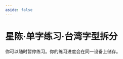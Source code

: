 ```yaml
---
aside: false
---
```

# 星陈·单字练习·台湾字型拆分

你可以随时暂停练习。你的练习进度会在同一设备上储存。

<script setup>
import Train from "@/train/CharTrain.vue"
import ZigenMap from "@/zigen/ZigenMap.vue"
</script>
<div class="zigen-font">
<Train name="star" chaifenUrl="/chaifen_tw.csv" zigenUrl="/zigen-star.csv" :range="[0,1000]" :supplement="true" :ming="false" />
</div>

<ZigenMap :default-scheme="'star'" :hide-scheme-buttons="true" column-min-width="1.5rem" />